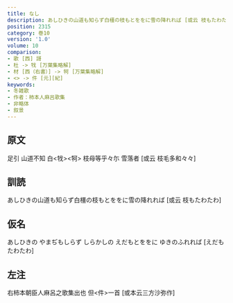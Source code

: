 ```yaml
---
title: なし
description: あしひきの山道も知らず白橿の枝もとををに雪の降れれば [或云 枝もたわたわ]
position: 2315
category: 巻10
version: '1.0'
volume: 10
comparison:
- 歌 [西] 謌
- 杜 -> 牫 [万葉集略解]
- 材 [西（右書）] -> 牱 [万葉集略解]
- <> -> 件 [元][紀]
keywords:
- 冬雑歌
- 作者：柿本人麻呂歌集
- 非略体
- 叙景
---
```


## 原文

足引 山道不知 白<牫><牱> 枝母等乎々尓 雪落者 [或云 枝毛多和々々]

## 訓読

あしひきの山道も知らず白橿の枝もとををに雪の降れれば [或云 枝もたわたわ]

## 仮名

あしひきの やまぢもしらず しらかしの えだもとををに ゆきのふれれば [えだもたわたわ]

## 左注

右柿本朝臣人麻呂之歌集出也 但<件>一首 [或本云三方沙弥作]
